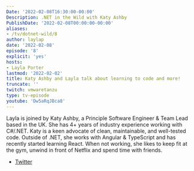 ```yaml
---
Date: '2022-02-08T16:30:00-00:00'
Description: .NET in the Wild with Katy Ashby
PublishDate: '2022-02-08T00:00:00-00:00'
aliases:
- /tv/dotnet-wild/8
author: laylap
date: '2022-02-08'
episode: '8'
explicit: 'yes'
hosts:
- Layla Porter
lastmod: '2022-02-02'
title: Katy Ashby and Layla talk about learning to code and more!
truncate: ''
twitch: vmwaretanzu
type: tv-episode
youtube: 'Dw5aRqJBca8'
---
```


Layla is joined by Katy Ashby,  a Principle Software Engineer & Team Lead based in the UK. She has 4+ years of industry experience working with C#/.NET. Katy is a keen advocate of clean, maintainable, and well-tested code. Outside of .NET, she works with Angular & TypeScript and has recently started learning React. When not working, she likes to keep fit at the gym, unwind in front of Netflix and spend time with friends.

- [Twitter](https://twitter.com/katycodestuff)